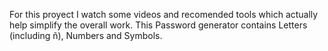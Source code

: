 For this proyect I watch some videos and recomended tools which actually help simplify the overall work.
This Password generator contains Letters (including ñ), Numbers and Symbols.